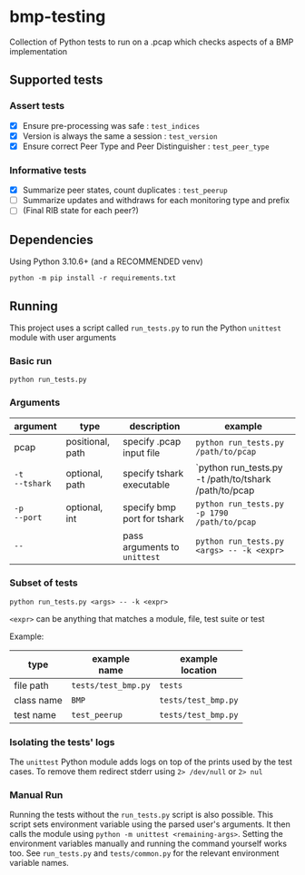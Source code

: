 # bmp-testing

Collection of Python tests to run on a .pcap which checks aspects of a BMP implementation

## Supported tests

### Assert tests

- [x] Ensure pre-processing was safe : `test_indices`
- [x] Version is always the same a session : `test_version`
- [x] Ensure correct Peer Type and Peer Distinguisher : `test_peer_type`

### Informative tests

- [x] Summarize peer states, count duplicates : `test_peerup`
- [ ] Summarize updates and withdraws for each monitoring type and prefix
- [ ] (Final RIB state for each peer?)

## Dependencies

Using Python 3.10.6+ (and a RECOMMENDED venv)

`python -m pip install -r requirements.txt`

## Running

This project uses a script called `run_tests.py`
to run the Python `unittest` module with user arguments

### Basic run

`python run_tests.py`

### Arguments

| argument            | type             | description                  | example                                               |
|---------------------|------------------|------------------------------|-------------------------------------------------------|
| pcap                | positional, path | specify .pcap input file     | `python run_tests.py /path/to/pcap`                   |
| `-t`<br/>`--tshark` | optional, path   | specify tshark executable    | `python run_tests.py -t /path/to/tshark /path/to/pcap |
| `-p`<br/>`--port`   | optional, int    | specify bmp port for tshark  | `python run_tests.py -p 1790 /path/to/pcap`           |
| `--`                |                  | pass arguments to `unittest` | `python run_tests.py <args> -- -k <expr>`             |

### Subset of tests

`python run_tests.py <args> -- -k <expr>`

`<expr>` can be anything that matches a module, file, test suite or test

Example:

| type       | example<br/>name    | example<br/>location |
|------------|---------------------|----------------------|
| file path  | `tests/test_bmp.py` | `tests`              |
| class name | `BMP`               | `tests/test_bmp.py`  |
| test name  | `test_peerup`       | `tests/test_bmp.py`  |

### Isolating the tests' logs

The `unittest` Python module adds logs on top of the prints used by the test cases.
To remove them redirect stderr using `2> /dev/null` or `2> nul`

### Manual Run

Running the tests without the `run_tests.py` script is also possible.
This script sets environment variable using the parsed user's arguments.
It then calls the module using `python -m unittest <remaining-args>`.
Setting the environment variables manually and running the command yourself works too.
See `run_tests.py` and `tests/common.py` for the relevant environment variable names. 
